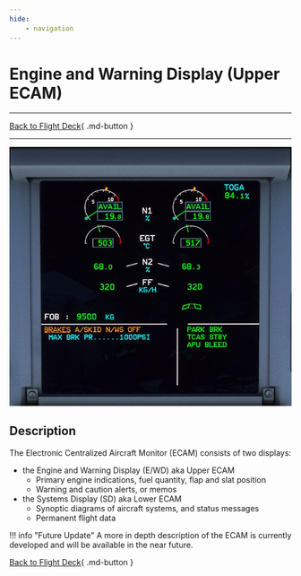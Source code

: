 ```yaml
---
hide:
    - navigation
---
```


# Engine and Warning Display (Upper ECAM)

---

[Back to Flight Deck](../index.md){ .md-button }

---

![Upper ECAM](../../../assets/a32nx-briefing/front/Upper-ECAM.jpg "Upper ECAM")

## Description

The Electronic Centralized Aircraft Monitor (ECAM) consists of two displays:

- the Engine and Warning Display (E/WD) aka Upper ECAM
    - Primary engine indications, fuel quantity, flap and slat position
    - Warning and caution alerts, or memos
- the Systems Display (SD) aka Lower ECAM
    - Synoptic diagrams of aircraft systems, and status messages
    - Permanent flight data


<!-- TODO: UPDATE -->
!!! info "Future Update"
    A more in depth description of the ECAM is currently developed and will be available in the near future.

[Back to Flight Deck](../index.md){ .md-button }
